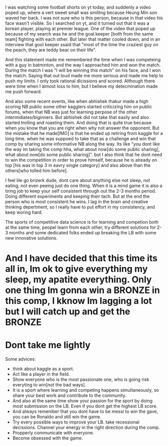 I was watching some football shorts on yt today, and suddenly a video poped up, where a vert sweet small was smilling because Heung Min son waved her back. I was not sure who is this
person, because in that video his face wasn't visible. So I searched on yt, and it turned out that it was a korean player, playing at premier league. One of the video that poped
up because of my search was he and the goal keeper [both from the same team] fighting with each other. But later that matter cooled down, and in an interview that gool keeper ssaid that
"most of the time the craziest guy on the peach, they are teddy bear on their life".

And this statement made me remembered the time when I was competeing with a guy in batminton, and the way I approached him and won the match. During the match I was "I will be winning 
this match" on his face, and I won the match. Saying that out loud made me more serious and made me help to push my limits. I only took rational dicissions and scored. Although there 
were time when I almost loss to him, but I believe my detecmination made me push forward. 

And also some recent events, like when abhishek thakur made a high scoring NB public some other kagglers started criticizing him on public forums, when that NB was just for learning 
perpose of the other intermidiates/biginners. But abhishek did not take that easily and also started trolling and roasting them. And doing that is quite true because when you know 
that you are right when why not answer the opponent. But the mistake that he made[IMO] is that he ended up retiring from kaggle for a long time. when he was suppoed to take that as 
a challenge and win that comp by sharing some informative NB along the way. Its like "you dont like the way im taking the comp hha, what about now[do some public sharing], 
what about now[do some public sharing]". but I also think that he dont need to win the competition in order to prove himself, because he is already on top [his was in top 3 in eavry single
category] and also above than the others[who tolled him before].

I feel lile go brizerk dude, dont care about anything else not sleep, not eating, not even peeing just do one thing. When it is a mind game it is also a tiring job to keep your self consistent 
through out the 2-3 months period. Doing different experiments and keeping their tach. But at the end the person who is most consistent he wins. I lag in the brain and creative thinking 
depertment, so I really have to put effort in my consistency, and keep woring hard.

The sports of competitive data science is for learning and competion both at the same time, peopel learn from each other, try different solutions for 2-3 months and some dedicated
folks ended up breaking the LB with some new innovative solutions. 

# And I have decided that this time its all in, Im ok to give everything my sleep, my apatite everything. Only one thing Im gonna win a BRONZE in this comp, I kknow Im lagging a lot but I will catch up and get the BRONZE
# Dont take me lightly

Some advices:
-  think about kaggle as a sport. 
-  Act like a player in the field.
-  Show everyone who is the most passionate one, who is going risk everyting to win[not the bad ways].
-  It is a sport where learning and competing happens simultaneously, so share your best work and contribute to the community.
-  And also at the same time show your passion for the sport by doing most submission on the LB. Even if you dont get the highest LB score.
-  And always remember that you dont have to be messi to win the gave, you can be Ronaldo and still win the game.
-  Try every possible ways to improve your LB. take recessional decissions. Channel your energy in the right direction during the comp.  
-  Propperly communicate with everyone.
-  Become obsessed with the game.
